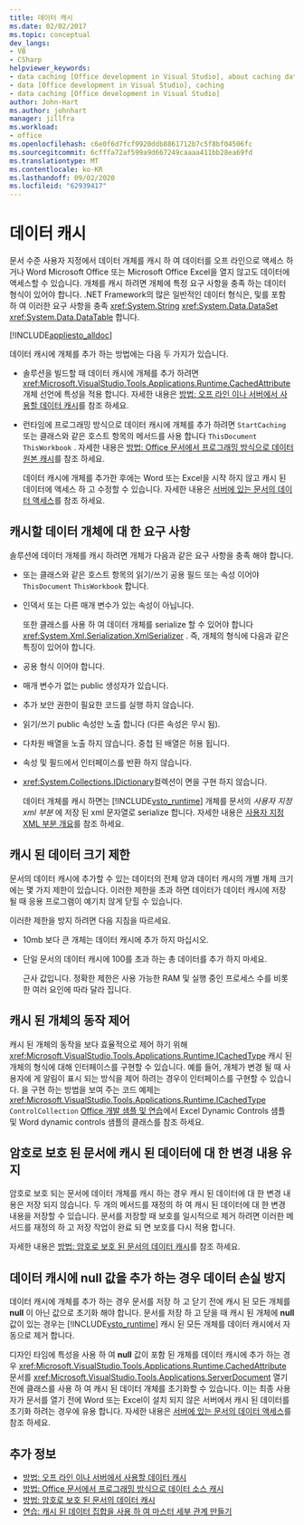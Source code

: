 ```yaml
---
title: 데이터 캐시
ms.date: 02/02/2017
ms.topic: conceptual
dev_langs:
- VB
- CSharp
helpviewer_keywords:
- data caching [Office development in Visual Studio], about caching data
- data [Office development in Visual Studio], caching
- data caching [Office development in Visual Studio]
author: John-Hart
ms.author: johnhart
manager: jillfra
ms.workload:
- office
ms.openlocfilehash: c6e0f6d7fcf9920ddb8861712b7c5f8bf04506fc
ms.sourcegitcommit: 6cfffa72af599a9d667249caaaa411bb28ea69fd
ms.translationtype: MT
ms.contentlocale: ko-KR
ms.lasthandoff: 09/02/2020
ms.locfileid: "62939417"
---
```

# <a name="cache-data"></a>데이터 캐시
  문서 수준 사용자 지정에서 데이터 개체를 캐시 하 여 데이터를 오프 라인으로 액세스 하거나 Word Microsoft Office 또는 Microsoft Office Excel을 열지 않고도 데이터에 액세스할 수 있습니다. 개체를 캐시 하려면 개체에 특정 요구 사항을 충족 하는 데이터 형식이 있어야 합니다. .NET Framework의 많은 일반적인 데이터 형식은, 및를 포함 하 여 이러한 요구 사항을 충족 <xref:System.String> <xref:System.Data.DataSet> <xref:System.Data.DataTable> 합니다.

 [!INCLUDE[appliesto_alldoc](../vsto/includes/appliesto-alldoc-md.md)]

 데이터 캐시에 개체를 추가 하는 방법에는 다음 두 가지가 있습니다.

- 솔루션을 빌드할 때 데이터 캐시에 개체를 추가 하려면 <xref:Microsoft.VisualStudio.Tools.Applications.Runtime.CachedAttribute> 개체 선언에 특성을 적용 합니다. 자세한 내용은 [방법: 오프 라인 이나 서버에서 사용할 데이터 캐시](../vsto/how-to-cache-data-for-use-offline-or-on-a-server.md)를 참조 하세요.

- 런타임에 프로그래밍 방식으로 데이터 캐시에 개체를 추가 하려면 `StartCaching` 또는 클래스와 같은 호스트 항목의 메서드를 사용 합니다 `ThisDocument` `ThisWorkbook` . 자세한 내용은 [방법: Office 문서에서 프로그래밍 방식으로 데이터 원본 캐시](../vsto/how-to-programmatically-cache-a-data-source-in-an-office-document.md)를 참조 하세요.

  데이터 캐시에 개체를 추가한 후에는 Word 또는 Excel을 시작 하지 않고 캐시 된 데이터에 액세스 하 고 수정할 수 있습니다. 자세한 내용은 [서버에 있는 문서의 데이터 액세스](../vsto/accessing-data-in-documents-on-the-server.md)를 참조 하세요.

## <a name="requirements-for-data-objects-to-be-cached"></a>캐시할 데이터 개체에 대 한 요구 사항
 솔루션에 데이터 개체를 캐시 하려면 개체가 다음과 같은 요구 사항을 충족 해야 합니다.

- 또는 클래스와 같은 호스트 항목의 읽기/쓰기 공용 필드 또는 속성 이어야 `ThisDocument` `ThisWorkbook` 합니다.

- 인덱서 또는 다른 매개 변수가 있는 속성이 아닙니다.

  또한 클래스를 사용 하 여 데이터 개체를 serialize 할 수 있어야 합니다 <xref:System.Xml.Serialization.XmlSerializer> . 즉, 개체의 형식에 다음과 같은 특징이 있어야 합니다.

- 공용 형식 이어야 합니다.

- 매개 변수가 없는 public 생성자가 있습니다.

- 추가 보안 권한이 필요한 코드를 실행 하지 않습니다.

- 읽기/쓰기 public 속성만 노출 합니다 (다른 속성은 무시 됨).

- 다차원 배열을 노출 하지 않습니다. 중첩 된 배열은 허용 됩니다.

- 속성 및 필드에서 인터페이스를 반환 하지 않습니다.

- <xref:System.Collections.IDictionary>컬렉션이 면을 구현 하지 않습니다.

  데이터 개체를 캐시 하면는 [!INCLUDE[vsto_runtime](../vsto/includes/vsto-runtime-md.md)] 개체를 문서의 *사용자 지정 xml 부분* 에 저장 된 xml 문자열로 serialize 합니다. 자세한 내용은 [사용자 지정 XML 부분 개요](../vsto/custom-xml-parts-overview.md)를 참조 하세요.

## <a name="cached-data-size-limits"></a>캐시 된 데이터 크기 제한
 문서의 데이터 캐시에 추가할 수 있는 데이터의 전체 양과 데이터 캐시의 개별 개체 크기에는 몇 가지 제한이 있습니다. 이러한 제한을 초과 하면 데이터가 데이터 캐시에 저장 될 때 응용 프로그램이 예기치 않게 닫힐 수 있습니다.

 이러한 제한을 방지 하려면 다음 지침을 따르세요.

- 10mb 보다 큰 개체는 데이터 캐시에 추가 하지 마십시오.

- 단일 문서의 데이터 캐시에 100를 초과 하는 총 데이터를 추가 하지 마세요.

  근사 값입니다. 정확한 제한은 사용 가능한 RAM 및 실행 중인 프로세스 수를 비롯 한 여러 요인에 따라 달라 집니다.

## <a name="control-the-behavior-of-cached-objects"></a>캐시 된 개체의 동작 제어
 캐시 된 개체의 동작을 보다 효율적으로 제어 하기 위해 <xref:Microsoft.VisualStudio.Tools.Applications.Runtime.ICachedType> 캐시 된 개체의 형식에 대해 인터페이스를 구현할 수 있습니다. 예를 들어, 개체가 변경 될 때 사용자에 게 알림이 표시 되는 방식을 제어 하려는 경우이 인터페이스를 구현할 수 있습니다. 을 구현 하는 방법을 보여 주는 코드 예제는 <xref:Microsoft.VisualStudio.Tools.Applications.Runtime.ICachedType> `ControlCollection` [Office 개발 샘플 및 연습](../vsto/office-development-samples-and-walkthroughs.md)에서 Excel Dynamic Controls 샘플 및 Word dynamic controls 샘플의 클래스를 참조 하세요.

## <a name="persist-changes-to-cached-data-in-password-protected-documents"></a>암호로 보호 된 문서에 캐시 된 데이터에 대 한 변경 내용 유지
 암호로 보호 되는 문서에 데이터 개체를 캐시 하는 경우 캐시 된 데이터에 대 한 변경 내용은 저장 되지 않습니다. 두 개의 메서드를 재정의 하 여 캐시 된 데이터에 대 한 변경 내용을 저장할 수 있습니다. 문서를 저장할 때 보호를 일시적으로 제거 하려면 이러한 메서드를 재정의 하 고 저장 작업이 완료 되 면 보호를 다시 적용 합니다.

 자세한 내용은 [방법: 암호로 보호 된 문서의 데이터 캐시](../vsto/how-to-cache-data-in-a-password-protected-document.md)를 참조 하세요.

## <a name="prevent-data-loss-when-adding-null-values-to-the-data-cache"></a>데이터 캐시에 null 값을 추가 하는 경우 데이터 손실 방지
 데이터 캐시에 개체를 추가 하는 경우 문서를 저장 하 고 닫기 전에 캐시 된 모든 개체를**null** 이 아닌 값으로 초기화 해야 합니다. 문서를 저장 하 고 닫을 때 캐시 된 개체에 **null** 값이 있는 경우는 [!INCLUDE[vsto_runtime](../vsto/includes/vsto-runtime-md.md)] 캐시 된 모든 개체를 데이터 캐시에서 자동으로 제거 합니다.

 디자인 타임에 특성을 사용 하 여 **null** 값이 포함 된 개체를 데이터 캐시에 추가 하는 경우 <xref:Microsoft.VisualStudio.Tools.Applications.Runtime.CachedAttribute> 문서를 <xref:Microsoft.VisualStudio.Tools.Applications.ServerDocument> 열기 전에 클래스를 사용 하 여 캐시 된 데이터 개체를 초기화할 수 있습니다. 이는 최종 사용자가 문서를 열기 전에 Word 또는 Excel이 설치 되지 않은 서버에서 캐시 된 데이터를 초기화 하려는 경우에 유용 합니다. 자세한 내용은 [서버에 있는 문서의 데이터 액세스](../vsto/accessing-data-in-documents-on-the-server.md)를 참조 하세요.

## <a name="see-also"></a>추가 정보
- [방법: 오프 라인 이나 서버에서 사용할 데이터 캐시](../vsto/how-to-cache-data-for-use-offline-or-on-a-server.md)
- [방법: Office 문서에서 프로그래밍 방식으로 데이터 소스 캐시](../vsto/how-to-programmatically-cache-a-data-source-in-an-office-document.md)
- [방법: 암호로 보호 된 문서의 데이터 캐시](../vsto/how-to-cache-data-in-a-password-protected-document.md)
- [연습: 캐시 된 데이터 집합을 사용 하 여 마스터 세부 관계 만들기](../vsto/walkthrough-creating-a-master-detail-relation-using-a-cached-dataset.md)
